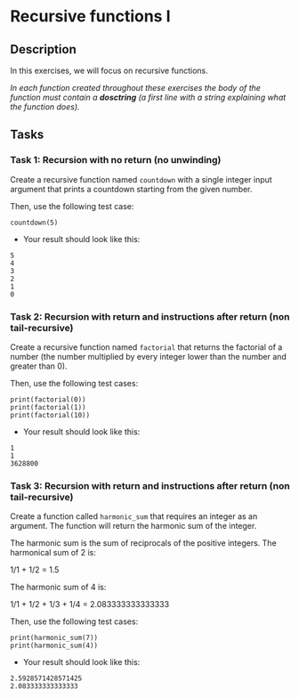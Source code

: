 # Recursive functions I

## Description

In this exercises, we will focus on recursive functions.

*In each function created throughout these exercises the body of the function must contain a **dosctring** (a first line with a string explaining what the function does).*

##

## Tasks
###

### Task 1: Recursion with no return (no unwinding)

Create a recursive function named `countdown` with a single integer input argument that prints a countdown starting from the given number.

Then, use the following test case:

```
countdown(5)
```

- Your result should look like this:

```
5
4
3
2
1
0
```

###

### Task 2: Recursion with return and instructions after return (non tail-recursive)

Create a recursive function named `factorial` that returns the factorial of a number (the number multiplied by every integer lower than the number and greater than 0).

Then, use the following test cases:

```
print(factorial(0))
print(factorial(1))
print(factorial(10))
```

- Your result should look like this:

```
1
1
3628800
```

###

### Task 3: Recursion with return and instructions after return (non tail-recursive)

Create a function called `harmonic_sum` that requires an integer as an argument. The function will return the harmonic sum of the integer.

The harmonic sum is the sum of reciprocals of the positive integers. The harmonical sum of 2 is:

1/1 + 1/2 = 1.5

The harmonic sum of 4 is:

1/1 + 1/2 + 1/3 + 1/4 = 2.083333333333333

Then, use the following test cases:

```
print(harmonic_sum(7))
print(harmonic_sum(4))
```

- Your result should look like this:

```
2.5928571428571425
2.083333333333333
```
